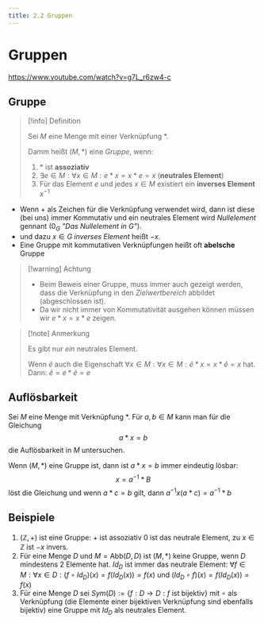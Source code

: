 ```yaml
---
title: 2.2 Gruppen
---
```


# Gruppen


https://www.youtube.com/watch?v=g7L_r6zw4-c

## Gruppe

> [!info] Definition 
> 
> Sei $M$ eine Menge mit einer Verknüpfung $*$.
> 
> Damm heißt $(M, *)$ eine *Gruppe*, wenn:
> 
> 1. $*$ ist **assoziativ**
> 2. $\exists e \in M: \forall x \in M : e*x=x*e=x$ (**neutrales Element**)
> 3. Für das Element $e$ und jedes $x \in M$ existiert ein **inverses Element** $x^{-1}$

- Wenn $+$ als Zeichen für die Verknüpfung verwendet wird, dann ist diese (bei uns) immer Kommutativ und ein neutrales Element wird *Nullelement* gennant ($0_{G}$ *"Das Nullelement in $G$"*).
- und dazu $x \in G$ *inverses Element* heißt $-x$.
- Eine Gruppe mit kommutativen Verknüpfungen heißt oft **abelsche** Gruppe

> [!warning] Achtung
> 
> - Beim Beweis einer Gruppe, muss immer auch gezeigt werden, dass die Verknüpfung in den *Zielwertbereich* abbildet (abgeschlossen ist).
> - Da wir nicht immer von Kommutativität ausgehen können müssen wir $e * x =x * e$ zeigen.

> [!note] Anmerkung
> 
> Es gibt nur *ein* neutrales Element.
> 
> Wenn $\tilde{e}$ auch die Eigenschaft $\forall x \in M : \forall x \in M : \tilde{e}*x=x*\tilde{e}=x$ hat.
> Dann: $\tilde{e}=e*\tilde{e}=e$

## Auflösbarkeit

Sei $M$ eine Menge mit Verknüpfung $*$.
Für $a,b \in M$ kann man für die Gleichung
$$
a*x=b
$$
die Auflösbarkeit in $M$ untersuchen.

Wenn $(M,*)$ eine Gruppe ist, dann ist $a*x=b$ immer eindeutig lösbar: 
$$x = a^{-1} * B$$
löst die Gleichung und wenn $a*c=b$ gilt, dann $a^{-1}x(a*c)=a^{-1}*b$

## Beispiele

1. $(\mathbb{Z}, +)$ ist eine Gruppe: $+$ ist assoziativ $0$ ist das neutrale Element, zu $x \in \mathbb{Z}$ ist $-x$ invers.
2. Für eine Menge $D$ und $M=\text{Abb}(D,D)$ ist $(M,*)$ keine Gruppe, wenn $D$ mindestens 2 Elemente hat.
   $Id_{D}$ ist immer das neutrale Element:
   $\forall f \in M : \forall x \in D : (f \circ Id_{D})(x)=f(Id_{D}(x))=f(x) \text{ und } (Id_{D} \circ f)(x)=f(Id_{D}(x))=f(x)$
3. Für eine Menge $D$ sei $Sym(D):=\{ f: D \to D : f \text{ ist bijektiv} \}$
   mit $\circ$ als Verknüpfung (die Elemente einer bijektiven Verknüpfung sind ebenfalls bijektiv) eine Gruppe mit $Id_{D}$ als neutrales Element.